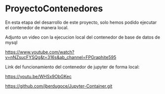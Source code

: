 # ProyectoContenedores
En esta etapa del desarrollo de este proyecto, solo hemos podido ejecutar el contenedor de manera local.

Adjunto un video con la ejecucion local del contenedor de base de datos de mysql

https://www.youtube.com/watch?v=nNZsucFYSQg&t=316s&ab_channel=FPGraphite595

Link del funcionamiento del contenedor de jupyter de forma local:

https://youtu.be/WHSx9ObGKec

https://github.com/jberdugoce/Jupyter-Container.git
